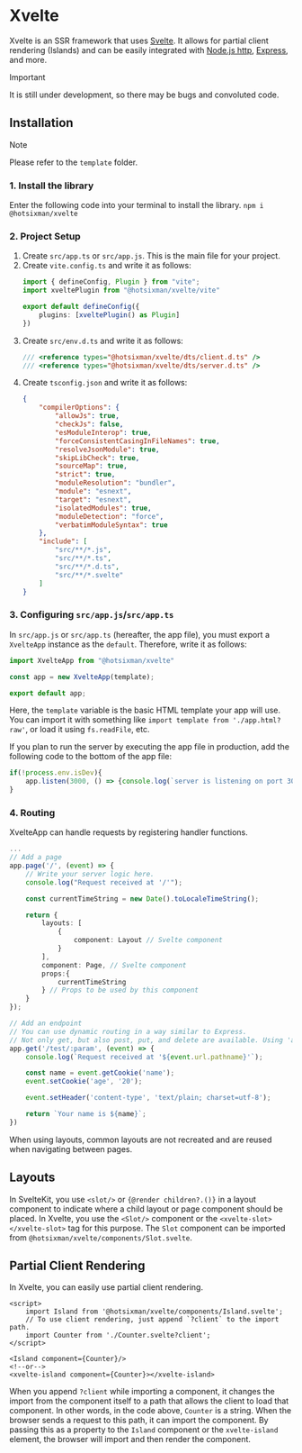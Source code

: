 # Xvelte
Xvelte is an SSR framework that uses [Svelte](https://github.com/sveltejs/svelte). It allows for partial client rendering (Islands) and can be easily integrated with [Node.js http](https://nodejs.org/api/http.html), [Express](https://expressjs.com), and more.

> [!IMPORTANT]
> It is still under development, so there may be bugs and convoluted code.

## Installation
> [!NOTE]
> Please refer to the `template` folder.

### 1. Install the library
Enter the following code into your terminal to install the library.
`npm i @hotsixman/xvelte`

### 2. Project Setup
1.  Create `src/app.ts` or `src/app.js`. This is the main file for your project.
2.  Create `vite.config.ts` and write it as follows:
    ```ts
    import { defineConfig, Plugin } from "vite";
    import xveltePlugin from "@hotsixman/xvelte/vite"

    export default defineConfig({
        plugins: [xveltePlugin() as Plugin]
    })
    ```
3.  Create `src/env.d.ts` and write it as follows:
    ```ts
    /// <reference types="@hotsixman/xvelte/dts/client.d.ts" />
    /// <reference types="@hotsixman/xvelte/dts/server.d.ts" />
    ```
4.  Create `tsconfig.json` and write it as follows:
    ```json
    {
        "compilerOptions": {
            "allowJs": true,
            "checkJs": false,
            "esModuleInterop": true,
            "forceConsistentCasingInFileNames": true,
            "resolveJsonModule": true,
            "skipLibCheck": true,
            "sourceMap": true,
            "strict": true,
            "moduleResolution": "bundler",
            "module": "esnext",
            "target": "esnext",
            "isolatedModules": true,
            "moduleDetection": "force",
            "verbatimModuleSyntax": true
        },
        "include": [
            "src/**/*.js",
            "src/**/*.ts",
            "src/**/*.d.ts",
            "src/**/*.svelte"
        ]
    }
    ```

### 3. Configuring `src/app.js`/`src/app.ts`
In `src/app.js` or `src/app.ts` (hereafter, the app file), you must export a `XvelteApp` instance as the `default`. Therefore, write it as follows:
```ts
import XvelteApp from "@hotsixman/xvelte"

const app = new XvelteApp(template);

export default app;
```

Here, the `template` variable is the basic HTML template your app will use. You can import it with something like `import template from './app.html?raw'`, or load it using `fs.readFile`, etc.

If you plan to run the server by executing the app file in production, add the following code to the bottom of the app file:
```ts
if(!process.env.isDev){
    app.listen(3000, () => {console.log(`server is listening on port 3000`)}); // The port can be changed.
}
```

### 4. Routing
XvelteApp can handle requests by registering handler functions.
```ts
...
// Add a page
app.page('/', (event) => {
    // Write your server logic here.
    console.log("Request received at '/'");

    const currentTimeString = new Date().toLocaleTimeString();

    return {
        layouts: [
            {
                component: Layout // Svelte component
            }
        ],
        component: Page, // Svelte component
        props:{
            currentTimeString
        } // Props to be used by this component
    }
});

// Add an endpoint
// You can use dynamic routing in a way similar to Express.
// Not only get, but also post, put, and delete are available. Using 'all' allows the handler function to be used for all request methods.
app.get('/test/:param', (event) => { 
    console.log(`Request received at '${event.url.pathname}'`);

    const name = event.getCookie('name');
    event.setCookie('age', '20');

    event.setHeader('content-type', 'text/plain; charset=utf-8');

    return `Your name is ${name}`;
})
```

When using layouts, common layouts are not recreated and are reused when navigating between pages.

## Layouts
In SvelteKit, you use `<slot/>` or `{@render children?.()}` in a layout component to indicate where a child layout or page component should be placed. In Xvelte, you use the `<Slot/>` component or the `<xvelte-slot></xvelte-slot>` tag for this purpose. The `Slot` component can be imported from `@hotsixman/xvelte/components/Slot.svelte`.

## Partial Client Rendering
In Xvelte, you can easily use partial client rendering.
```svelte
<script>
    import Island from '@hotsixman/xvelte/components/Island.svelte';
    // To use client rendering, just append `?client` to the import path.
    import Counter from './Counter.svelte?client';
</script>

<Island component={Counter}/>
<!--or-->
<xvelte-island component={Counter}></xvelte-island>
```

When you append `?client` while importing a component, it changes the import from the component itself to a path that allows the client to load that component. In other words, in the code above, `Counter` is a string. When the browser sends a request to this path, it can import the component. By passing this as a property to the `Island` component or the `xvelte-island` element, the browser will import and then render the component.